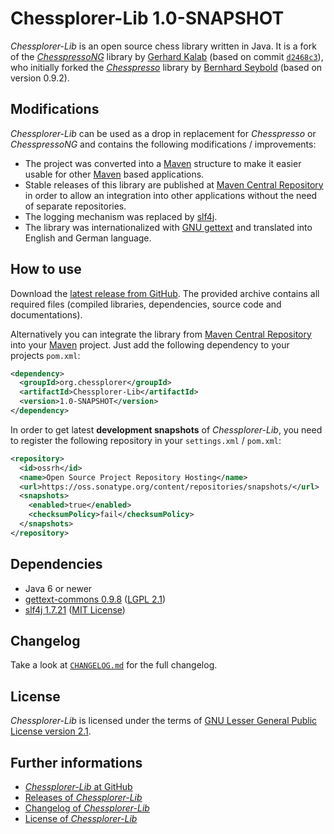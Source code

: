 Chessplorer-Lib 1.0-SNAPSHOT
============================

*Chessplorer-Lib* is an open source chess library written in Java. It is a fork
of the [*ChesspressoNG*](https://github.com/gkalab/chesspressong) library by
[Gerhard Kalab](https://github.com/gkalab) (based on commit
[`d2468c3`](https://github.com/gkalab/chesspressong/tree/d2468c3ba25eb38f4a502dedc454d4aab4226ea3)),
who initially forked the
[*Chesspresso*](https://github.com/BernhardSeybold/Chesspresso) library by
[Bernhard Seybold](https://github.com/BernhardSeybold) (based on version 0.9.2).


Modifications
-------------

*Chessplorer-Lib* can be used as a drop in replacement for *Chesspresso* or
*ChesspressoNG* and contains the following modifications / improvements:

-   The project was converted into a [Maven](https://maven.apache.org/)
    structure to make it easier usable for other
    [Maven](https://maven.apache.org/) based applications.
-   Stable releases of this library are published at
    [Maven Central Repository](http://search.maven.org/#search|ga|1|org.chessplorer)
    in order to allow an integration into other applications without the need of
    separate repositories.
-   The logging mechanism was replaced by [slf4j](http://www.slf4j.org/).
-   The library was internationalized with
    [GNU gettext](https://www.gnu.org/software/gettext/) and translated into
    English and German language.


How to use
----------

Download the [latest release from GitHub](https://github.com/Chessplorer/Chessplorer-Lib/releases/latest).
The provided archive contains all required files (compiled libraries,
dependencies, source code and documentations).

Alternatively you can integrate the library from
[Maven Central Repository](http://search.maven.org/#search|ga|1|org.chessplorer)
into your [Maven](http://maven.apache.org/) project. Just add the following
dependency to your projects `pom.xml`:

```xml
<dependency>
  <groupId>org.chessplorer</groupId>
  <artifactId>Chessplorer-Lib</artifactId>
  <version>1.0-SNAPSHOT</version>
</dependency>
```

In order to get latest **development snapshots** of *Chessplorer-Lib*, you need
to register the following repository in your `settings.xml` / `pom.xml`:

```xml
<repository>
  <id>ossrh</id>
  <name>Open Source Project Repository Hosting</name>
  <url>https://oss.sonatype.org/content/repositories/snapshots/</url>
  <snapshots>
    <enabled>true</enabled>
    <checksumPolicy>fail</checksumPolicy>
  </snapshots>
</repository>
```


Dependencies
------------

-   Java 6 or newer
-   [gettext-commons 0.9.8](https://code.google.com/archive/p/gettext-commons/) ([LGPL 2.1](share/licenses/gettext-commons.license.txt))
-   [slf4j 1.7.21](http://www.slf4j.org/) ([MIT License](share/licenses/slf4j-api.license.txt))


Changelog
---------

Take a look at [`CHANGELOG.md`](CHANGELOG.md) for the full changelog.


License
-------

*Chessplorer-Lib* is licensed under the terms of
[GNU Lesser General Public License version 2.1](LICENSE.txt).


Further informations
--------------------

-   [*Chessplorer-Lib* at GitHub](https://github.com/Chessplorer/Chessplorer-Lib)
-   [Releases of *Chessplorer-Lib*](https://github.com/Chessplorer/Chessplorer-Lib/releases)
-   [Changelog of *Chessplorer-Lib*](https://github.com/Chessplorer/Chessplorer-Lib/blob/develop/CHANGELOG.md)
-   [License of *Chessplorer-Lib*](https://github.com/Chessplorer/Chessplorer-Lib/blob/develop/LICENSE.txt)
